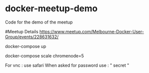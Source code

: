 # docker-meetup-demo
Code for the demo of the meetup

#Meetup Details
https://www.meetup.com/Melbourne-Docker-User-Group/events/228631632/


docker-compose up

docker-compose scale chromenode=5


For vnc : use safari
When asked for password use : " secret "
